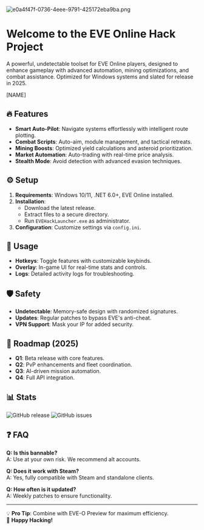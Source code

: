 ![e0a4f47f-0736-4eee-9791-425172eba9ba.png](https://i.postimg.cc/05LM1bYD/e0a4f47f-0736-4eee-9791-425172eba9ba.png)

# Welcome to the EVE Online Hack Project

A powerful, undetectable toolset for EVE Online players, designed to enhance gameplay with advanced automation, mining optimizations, and combat assistance. Optimized for Windows systems and slated for release in 2025.

[NAME]

## 🔥 Features
- **Smart Auto-Pilot**: Navigate systems effortlessly with intelligent route plotting.
- **Combat Scripts**: Auto-aim, module management, and tactical retreats.
- **Mining Boosts**: Optimized yield calculations and asteroid prioritization.
- **Market Automation**: Auto-trading with real-time price analysis.
- **Stealth Mode**: Avoid detection with advanced evasion techniques.

## ⚙️ Setup
1. **Requirements**: Windows 10/11, .NET 6.0+, EVE Online installed.
2. **Installation**:
   - Download the latest release.
   - Extract files to a secure directory.
   - Run `EVEHackLauncher.exe` as administrator.
3. **Configuration**: Customize settings via `config.ini`.

## 📌 Usage
- **Hotkeys**: Toggle features with customizable keybinds.
- **Overlay**: In-game UI for real-time stats and controls.
- **Logs**: Detailed activity logs for troubleshooting.

## 🛡️ Safety
- **Undetectable**: Memory-safe design with randomized signatures.
- **Updates**: Regular patches to bypass EVE's anti-cheat.
- **VPN Support**: Mask your IP for added security.

## 📅 Roadmap (2025)
- **Q1**: Beta release with core features.
- **Q2**: PvP enhancements and fleet coordination.
- **Q3**: AI-driven mission automation.
- **Q4**: Full API integration.

## 📊 Stats
![GitHub release](https://img.shields.io/github/release/your-repo/eve-online-hack?label=Latest%20Release)
![GitHub issues](https://img.shields.io/github/issues/your-repo/eve-online-hack?label=Open%20Issues)

## ❓ FAQ
**Q: Is this bannable?**  
A: Use at your own risk. We recommend alt accounts.

**Q: Does it work with Steam?**  
A: Yes, fully compatible with Steam and standalone clients.

**Q: How often is it updated?**  
A: Weekly patches to ensure functionality.

---

💡 **Pro Tip**: Combine with EVE-O Preview for maximum efficiency.  
🚀 **Happy Hacking!**
